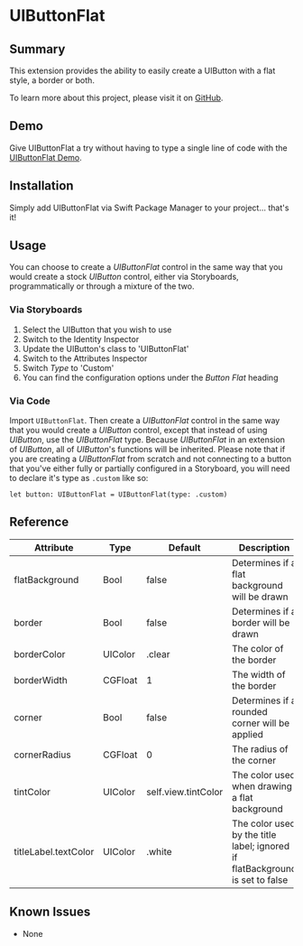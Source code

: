 # UIButtonFlat

## Summary
This extension provides the ability to easily create a UIButton with a flat style, a border or both.

To learn more about this project, please visit it on 
[GitHub](https://github.com/DarthXoc/UIButtonFlat).

## Demo
Give UIButtonFlat a try without having to type a single line of code with the [UIButtonFlat Demo](https://github.com/DarthXoc/UIButtonFlat-Demo).

## Installation
Simply add UIButtonFlat via Swift Package Manager to your project... that's it!

## Usage 
You can choose to create a _UIButtonFlat_ control in the same way that you would create a stock _UIButton_ control, either via Storyboards, programmatically or through a mixture of the two.

### Via Storyboards
1) Select the UIButton that you wish to use
2) Switch to the Identity Inspector
3) Update the UIButton's class to 'UIButtonFlat'
4) Switch to the Attributes Inspector
5) Switch _Type_ to 'Custom'
6) You can find the configuration options under the _Button Flat_ heading

### Via Code
Import `UIButtonFlat`. Then create a _UIButtonFlat_ control in the same way that you would create a _UIButton_ control, except that instead of using _UIButton_, use the _UIButtonFlat_ type. Because _UIButtonFlat_ in an extension of _UIButton_, all of _UIButton_'s functions will be inherited. Please note that if you are creating a _UIButtonFlat_ from scratch and not connecting to a button that you've either fully or partially configured in a Storyboard, you will need to declare it's type as `.custom` like so:

```
let button: UIButtonFlat = UIButtonFlat(type: .custom)
```

## Reference
| Attribute | Type | Default | Description |
| --- | --- | --- | --- |
| flatBackground | Bool | false | Determines if a flat background will be drawn |
| border | Bool | false | Determines if a border will be drawn |
| borderColor | UIColor | .clear | The color of the border |
| borderWidth | CGFloat | 1 | The width of the border |
| corner | Bool | false | Determines if a rounded corner will be applied |
| cornerRadius | CGFloat | 0 | The radius of the corner |
| tintColor | UIColor | self.view.tintColor | The color used when drawing a flat background |
| titleLabel.textColor | UIColor | .white | The color used by the title label; ignored if flatBackground is set to false |


## Known Issues
* None
